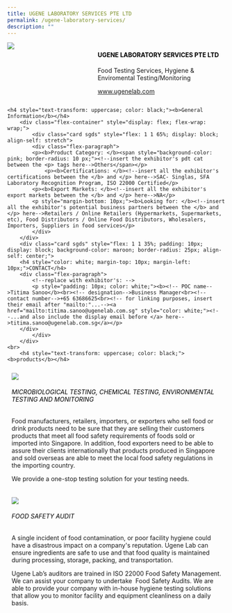 ```yaml
---
title: UGENE LABORATORY SERVICES PTE LTD
permalink: /ugene-laboratory-services/
description: ""
---
```

<div class="flex-paragraph">
		<!--hi there! this is a comment and will provide you with instructional guides-->
		<!--insert booth number here!-->
		<p style="text-transform: uppercase"></p></div>
			<div class="flex-container" style="display: flex; flex-wrap: wrap;">
				<!--insert DOWNLOAD link of company logo between the " marks!-->
			<div class="card sgds" style="flex: 1 1 40%; display: block;"><img src="https://drive.google.com/u/0/uc?id=19Brnubo912vSuRJCWYqqQyalzB9RE4oo&amp;export=download"></div>
	<div class="card-sgds" style="flex: 1 1 58%; display: block; margin-left: 3px">
		<h4 style="text-transform: uppercase; color: black;"><!--insert the exhibitor's name between the <b> tags here--><b>UGENE LABORATORY SERVICES PTE LTD</b></h4><!--insert the exhibitor's description between the <p> tags here-->
		<p>Food Testing Services, Hygiene &amp; Enviromental Testing/Monitoring</p>
		<!--insert the exhibitor's website link, making sure there is "https:// www." present please. make sure the entire https link goes in between the " marks-->
		<p><a href="https://www.ugenelab.com/" target="_blank"><!--insert the www website link here (no need for https)-->www.ugenelab.com</a></p>
	</div>
</div>



	<h4 style="text-transform: uppercase; color: black;"><b>General Information</b></h4>
		<div class="flex-container" style="display: flex; flex-wrap: wrap;">
			<div class="card sgds" style="flex: 1 1 65%; display: block; align-self: stretch">
			<div class="flex-paragraph">
			<p><b>Product Category: </b><span style="background-color: pink; border-radius: 10 px;"><!--insert the exhibitor's pdt cat between the <p> tags here-->Others</span></p> 
				<p><b>Certifications: </b><!--insert all the exhibitor's certifications between the </b> and </p> here-->SAC- Singlas, SFA Laboratory Recognition Program, ISO 22000 Certified</p>
			<p><b>Export Markets: </b><!--insert all the exhibitor's export markets between the </b> and </p> here-->NA</p>
			<p style="margin-bottom: 10px;"><b>Looking for: </b><!--insert all the exhibitor's potential business partners between the </b> and </p> here-->Retailers / Online Retailers (Hypermarkets, Supermarkets, etc), Food Distributors / Online Food Distributors, Wholesalers, Importers, Suppliers in food services</p>
			</div>
		</div>
		<div class="card sgds" style="flex: 1 1 35%; padding: 10px; display: block; background-color: maroon; border-radius: 25px; align-self: center;">
		<h4 style="color: white; margin-top: 10px; margin-left: 10px;">CONTACT</h4>
		<div class="flex-paragraph">
			<!--replace with exhibitor's: -->
			<p style="padding: 10px; color: white;"><b><!-- POC name-->Titima Sanoo</b><br><!-- designation-->Business Manager<br><!--contact number-->+65 63686625<br><!-- for linking purposes, insert their email after "mailto:"...--><a href="mailto:titima.sanoo@ugenelab.com.sg" style="color: white;"><!--...and also include the display email before </a> here-->titima.sanoo@ugenelab.com.sg</a></p>
		</div>
			</div>
		</div>
	<br>
		<h4 style="text-transform: uppercase; color: black;"><b>products</b></h4>
<div style="display: flex; flex-wrap: wrap;">
  <div class="card sgds" style="flex: 1 1 47%; margin: 10px; display: block;"><!--insert the exhibitor's DOWNLOAD image for product between the " marks here-->
	<div class="flex-image" style="display: block;"><img src="https://drive.google.com/u/0/uc?id=1R0movmsTDtnhM50Sk6dELqvLmc-W176P&amp;export=download"></div>
	<div class="flex-paragraph">
		<h6 style="text-transform: uppercase; color: black;"><!--insert product name before </h6> and product description after <p>-->Microbiological Testing, Chemical Testing, Environmental Testing and Monitoring</h6>
		<p>Food manufacturers, retailers, importers, or exporters who sell food or drink products need to be sure that they are selling their customers products that meet all food safety requirements of foods sold or imported into Singapore. In addition, food exporters need to be able to assure their clients internationally that products produced in Singapore and sold overseas are able to meet the local food safety regulations in the importing country. 

We provide a one-stop testing solution for your testing needs.</p></div>
	</div>
		<div class="card sgds" style="flex: 1 1 47%; margin: 10px; display: block;">
		<div class="flex-image" style="display: block;"><img src="https://drive.google.com/u/0/uc?id=1gbm5uC_3PGHOq_7r6vnHbQqn6yVjDetw&amp;export=download"></div>
	<div class="flex-paragraph">
		<h6 style="text-transform: uppercase; color: black;">Food Safety Audit</h6>
		<p>A single incident of food contamination, or poor facility hygiene could have a disastrous impact on a company's reputation. Ugene Lab can ensure ingredients are safe to use and that food quality is maintained during processing, storage, packing, and transportation.

Ugene Lab’s auditors are trained in ISO 22000 Food Safety Management. We can assist your company to undertake&nbsp; Food Safety Audits.&nbsp;We are able to provide your company with in-house hygiene testing solutions that allow you to monitor facility and equipment cleanliness on a daily basis.</p></div>
	</div>
	<!--don't delete these 2 tags. double check how the layout looks on the right too and lemme know if there are any problems! thank u so much for ur hardwork!-->
	</div>